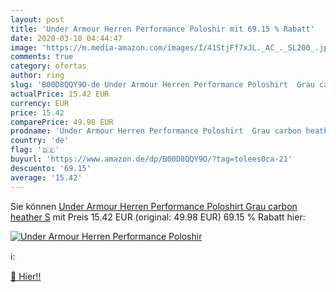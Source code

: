```yaml
---
layout: post
title: 'Under Armour Herren Performance Poloshir mit 69.15 % Rabatt'
date: 2020-03-10 04:44:47
image: 'https://m.media-amazon.com/images/I/41StjFf7xJL._AC_._SL200_.jpg'
comments: true
category: ofertas
author: ring
slug: 'B00D8QQY9O-de Under Armour Herren Performance Poloshirt  Grau carbon heather  S'
actualPrice: 15.42 EUR
currency: EUR
price: 15.42
comparePrice: 49.98 EUR
prodname: 'Under Armour Herren Performance Poloshirt  Grau carbon heather  S'
country: 'de'
flag: '🇩🇪'
buyurl: 'https://www.amazon.de/dp/B00D8QQY9O/?tag=tolees0ca-21'
descuento: '69.15'
average: '15.42'
---
```


Sie können [Under Armour Herren Performance Poloshirt  Grau carbon heather  S](https://www.amazon.de/dp/B00D8QQY9O/?tag=tolees0ca-21) mit Preis 15.42 EUR (original: 49.98 EUR) 69.15 % Rabatt hier:

[![Under Armour Herren Performance Poloshir](https://m.media-amazon.com/images/I/41StjFf7xJL._AC_._SL200_.jpg)](https://www.amazon.de/dp/B00D8QQY9O/?tag=tolees0ca-21)

ℹ️:


[🛒 Hier!!](https://www.amazon.de/dp/B00D8QQY9O/?tag=tolees0ca-21)
